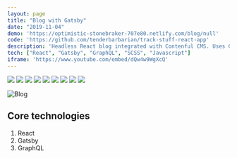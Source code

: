 ```yaml
---
layout: page
title: "Blog with Gatsby"
date: "2019-11-04"
demo: 'https://optimistic-stonebraker-707e80.netlify.com/blog/null'
code: 'https://github.com/tenderbarbarian/track-stuff-react-app'
description: 'Headless React blog integrated with Contenful CMS. Uses Gatsby and GraphQL'
tech: ["React", "Gatsby", "GraphQL", "SCSS", "Javascript"]
iframe: 'https://www.youtube.com/embed/dQw4w9WgXcQ'
---
```


<p>
    <img src="https://img.shields.io/badge/library-React-blue?style=flat&logo=react" />
    <img src="https://img.shields.io/badge/framework-Gatsby-purple?style=flat&logo=gatsby" />
    <img src="https://img.shields.io/badge/CMS-Contentful-yellow?style=flat&logo=Contentful" />
    <img src="https://img.shields.io/badge/styling-Sass-pink?style=flat&logo=Sass" />
    <img src="https://img.shields.io/badge/backend-GraphQL-navy?style=flat" />
    <img src="https://img.shields.io/badge/module--bundler-Webpack-lightblue?style=flat&logo=webpack" />
    <img src="https://img.shields.io/badge/package--manager-Npm-darkred?style=flat&logo=npm" />
    <img src="https://img.shields.io/badge/deployment-Netlify-aqua?style=flat&logo=Netlify" />
    <img src="https://img.shields.io/badge/versioning-Git-red?style=flat&logo=Git" />
</p>

![Blog](./blog.jpg)

## Core technologies

1. React
2. Gatsby 
3. GraphQL


